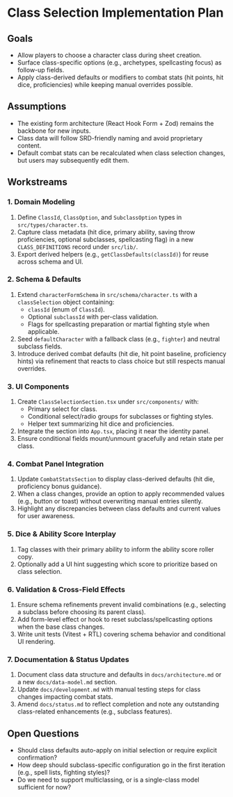 # Class Selection Implementation Plan

## Goals
- Allow players to choose a character class during sheet creation.
- Surface class-specific options (e.g., archetypes, spellcasting focus) as follow-up fields.
- Apply class-derived defaults or modifiers to combat stats (hit points, hit dice, proficiencies) while keeping manual overrides possible.

## Assumptions
- The existing form architecture (React Hook Form + Zod) remains the backbone for new inputs.
- Class data will follow SRD-friendly naming and avoid proprietary content.
- Default combat stats can be recalculated when class selection changes, but users may subsequently edit them.

## Workstreams

### 1. Domain Modeling
1. Define `ClassId`, `ClassOption`, and `SubclassOption` types in `src/types/character.ts`.
2. Capture class metadata (hit dice, primary ability, saving throw proficiencies, optional subclasses, spellcasting flag) in a new `CLASS_DEFINITIONS` record under `src/lib/`.
3. Export derived helpers (e.g., `getClassDefaults(classId)`) for reuse across schema and UI.

### 2. Schema & Defaults
1. Extend `characterFormSchema` in `src/schema/character.ts` with a `classSelection` object containing:
   - `classId` (enum of `ClassId`).
   - Optional `subclassId` with per-class validation.
   - Flags for spellcasting preparation or martial fighting style when applicable.
2. Seed `defaultCharacter` with a fallback class (e.g., `fighter`) and neutral subclass fields.
3. Introduce derived combat defaults (hit die, hit point baseline, proficiency hints) via refinement that reacts to class choice but still respects manual overrides.

### 3. UI Components
1. Create `ClassSelectionSection.tsx` under `src/components/` with:
   - Primary select for class.
   - Conditional select/radio groups for subclasses or fighting styles.
   - Helper text summarizing hit dice and proficiencies.
2. Integrate the section into `App.tsx`, placing it near the identity panel.
3. Ensure conditional fields mount/unmount gracefully and retain state per class.

### 4. Combat Panel Integration
1. Update `CombatStatsSection` to display class-derived defaults (hit die, proficiency bonus guidance).
2. When a class changes, provide an option to apply recommended values (e.g., button or toast) without overwriting manual entries silently.
3. Highlight any discrepancies between class defaults and current values for user awareness.

### 5. Dice & Ability Score Interplay
1. Tag classes with their primary ability to inform the ability score roller copy.
2. Optionally add a UI hint suggesting which score to prioritize based on class selection.

### 6. Validation & Cross-Field Effects
1. Ensure schema refinements prevent invalid combinations (e.g., selecting a subclass before choosing its parent class).
2. Add form-level effect or hook to reset subclass/spellcasting options when the base class changes.
3. Write unit tests (Vitest + RTL) covering schema behavior and conditional UI rendering.

### 7. Documentation & Status Updates
1. Document class data structure and defaults in `docs/architecture.md` or a new `docs/data-model.md` section.
2. Update `docs/development.md` with manual testing steps for class changes impacting combat stats.
3. Amend `docs/status.md` to reflect completion and note any outstanding class-related enhancements (e.g., subclass features).

## Open Questions
- Should class defaults auto-apply on initial selection or require explicit confirmation?
- How deep should subclass-specific configuration go in the first iteration (e.g., spell lists, fighting styles)?
- Do we need to support multiclassing, or is a single-class model sufficient for now?
